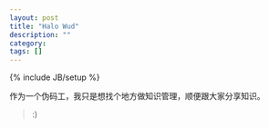 ```yaml
---
layout: post
title: "Halo Wud"
description: ""
category: 
tags: []
---
```

{% include JB/setup %}

作为一个伪码工，我只是想找个地方做知识管理，顺便跟大家分享知识。

> :)

